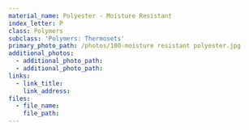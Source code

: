 ```yaml
---
material_name: Polyester - Moisture Resistant
index_letter: P
class: Polymers
subclass: 'Polymers: Thermosets'
primary_photo_path: /photos/100-moisture resistant polyester.jpg
additional_photos:
  - additional_photo_path:
  - additional_photo_path:
links:
  - link_title:
    link_address:
files:
  - file_name:
    file_path:
---
```




